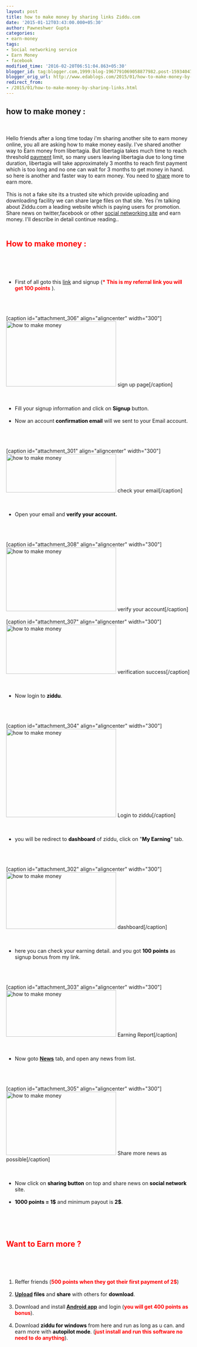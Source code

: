 ```yaml
---
layout: post
title: how to make money by sharing links Ziddu.com
date: '2015-01-12T03:43:00.000+05:30'
author: Pawneshwer Gupta
categories:
- earn-money
tags:
- Social networking service
- Earn Money
- facebook
modified_time: '2016-02-20T06:51:04.863+05:30'
blogger_id: tag:blogger.com,1999:blog-1967791069058877982.post-1593404791886974012
blogger_orig_url: http://www.edablogs.com/2015/01/how-to-make-money-by-sharing-links.html
redirect_from:
- /2015/01/how-to-make-money-by-sharing-links.html
---
```


<h2 class="post_h2">how to make money :</h2><br/><br/>Hello friends after a long time today i'm sharing another site to earn money online, you all are asking how to make money easily. I've shared another way to Earn money from libertagia. But libertagia takes much time to reach threshold <a class="zem_slink" title="Payment" href="http://en.wikipedia.org/wiki/Payment" target="_blank" rel="wikipedia">payment</a> limit, so many users leaving libertagia due to long time duration, libertagia will take approximately 3 months to reach first payment which is too long and no one can wait for 3 months to get money in hand. so here is another and faster way to earn money. You need to <a class="zem_slink" title="Share (P2P)" href="http://en.wikipedia.org/wiki/Share_%28P2P%29" target="_blank" rel="wikipedia">share</a> more to earn more.<br/><br/>This is not a fake site its a trusted site which provide uploading and downloading facility we can share large files on that site. Yes i'm talking about Ziddu.com a leading website which is paying users for promotion. Share news on twitter,facebook or other <a class="zem_slink" title="Social networking service" href="http://en.wikipedia.org/wiki/Social_networking_service" target="_blank" rel="wikipedia">social networking site</a> and earn money. I'll describe in detail continue reading..<br/><br/><h2><span style="color: #ff0000;">How to make money :</span></h2><br/><br/><ul><br/>    <li class="post_li">First of all goto this <a title="ziddu signup" href="http://www.ziddu.com/register.php?referralid=(yOWIvcLDI_" target="_blank">link</a> and signup (<strong><span style="color: #ff0000;">* This is my referral link you will get 100 points</span></strong> ).</li><br/></ul><br/><br/>[caption id="attachment_306" align="aligncenter" width="300"]<a href="http://img.trickspapa.com/2015/01/sign-up-page.png"><img class="size-medium wp-image-306" src="http://img.trickspapa.com/2015/01/sign-up-page-300x178.png" alt="how to make money" width="300" height="178" /></a> sign up page[/caption]<br/><br/><ul><br/>    <li>Fill your signup information and click on <strong><span style="color: #000000;">Signup</span></strong> button.</li><br/>    <li>Now an account <strong><span style="color: #000000;">confirmation email</span></strong> will we sent to your Email account.</li><br/></ul><br/><br/>[caption id="attachment_301" align="aligncenter" width="300"]<a href="http://img.trickspapa.com/2015/01/check-mail.png"><img class="size-medium wp-image-301" src="http://img.trickspapa.com/2015/01/check-mail-300x105.png" alt="how to make money" width="300" height="105" /></a> check your email[/caption]<br/><br/><ul><br/>    <li>Open your email and <strong><span style="color: #000000;">verify your account.</span></strong></li><br/></ul><br/><br/>[caption id="attachment_308" align="aligncenter" width="300"]<a href="http://img.trickspapa.com/2015/01/verify-account.png"><img class="size-medium wp-image-308" src="http://img.trickspapa.com/2015/01/verify-account-300x174.png" alt="how to make money" width="300" height="174" /></a> verify your account[/caption]<br/><br/>[caption id="attachment_307" align="aligncenter" width="300"]<a href="http://img.trickspapa.com/2015/01/verification-success.png"><img class="size-medium wp-image-307" src="http://img.trickspapa.com/2015/01/verification-success-300x134.png" alt="how to make money" width="300" height="134" /></a> verification success[/caption]<br/><br/><ul><br/>    <li>Now login to <strong><span style="color: #000000;">ziddu</span></strong>.</li><br/></ul><br/><br/>[caption id="attachment_304" align="aligncenter" width="300"]<a href="http://img.trickspapa.com/2015/01/login.png"><img class="size-medium wp-image-304" src="http://img.trickspapa.com/2015/01/login-300x241.png" alt="how to make money" width="300" height="241" /></a> Login to ziddu[/caption]<br/><br/><ul><br/>    <li>you will be redirect to <strong><span style="color: #000000;">dashboard</span></strong> of ziddu, click on "<strong><span style="color: #000000;">My Earning</span></strong>" tab.</li><br/></ul><br/><br/>[caption id="attachment_302" align="aligncenter" width="300"]<a href="http://img.trickspapa.com/2015/01/dashboard.png"><img class="size-medium wp-image-302" src="http://img.trickspapa.com/2015/01/dashboard-300x155.png" alt="how to make money" width="300" height="155" /></a> dashboard[/caption]<br/><br/><ul><br/>    <li>here you can check your earning detail. and you got <strong><span style="color: #000000;">100 points</span></strong> as signup bonus from my link.</li><br/></ul><br/><br/>[caption id="attachment_303" align="aligncenter" width="300"]<a href="http://img.trickspapa.com/2015/01/earning.png"><img class="size-medium wp-image-303" src="http://img.trickspapa.com/2015/01/earning-300x127.png" alt="how to make money" width="300" height="127" /></a> Earning Report[/caption]<br/><br/><ul><br/>    <li>Now goto <strong><span style="color: #000000;"><a class="zem_slink" title="Google News" href="http://news.google.com/" target="_blank" rel="homepage">News</a></span></strong> tab, and open any news from list.</li><br/></ul><br/><br/>[caption id="attachment_305" align="aligncenter" width="300"]<a href="http://img.trickspapa.com/2015/01/share-news.png"><img class="size-medium wp-image-305" src="http://img.trickspapa.com/2015/01/share-news-300x173.png" alt="how to make money" width="300" height="173" /></a> Share more news as possible[/caption]<br/><br/><ul><br/>    <li>Now click on <strong><span style="color: #000000;">sharing button</span></strong> on top and share news on <strong><span style="color: #000000;">social network</span></strong> site.</li><br/>    <li><span style="color: #000000;"><strong>1000 points = 1$</strong></span> and minimum payout is <strong><span style="color: #000000;">2$</span></strong>.</li><br/></ul><br/><br/><h2><span style="color: #ff0000;">Want to Earn more ?</span></h2><br/><br/><ol><br/>    <li>Reffer friends (<strong><span style="color: #ff0000;">500 points when they got their first payment of 2$</span></strong>)</li><br/>    <li><strong><span style="color: #000000;"><a class="zem_slink" title="Uploading and downloading" href="http://en.wikipedia.org/wiki/Uploading_and_downloading" target="_blank" rel="wikipedia">Upload</a> files</span></strong> and <strong><span style="color: #000000;">share</span></strong> with others for <strong><span style="color: #000000;">download</span></strong>.</li><br/>    <li>Download and install<strong><span style="color: #000000;"> <a class="zem_slink" title="Android" href="http://code.google.com/android/" target="_blank" rel="homepage">Android app</a></span></strong> and login (<strong><span style="color: #ff0000;">you will get 400 points as bonus</span></strong>).</li><br/>    <li>Download <strong><span style="color: #000000;">ziddu for windows</span></strong> from here and run as long as u can. and earn more with <span style="color: #000000;"><strong>autopilot mode</strong></span>. (<strong><span style="color: #ff0000;">just install and run this software no need to do anything</span></strong>).</li><br/></ol>
